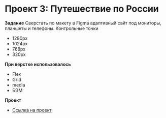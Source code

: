 # Проект 3: Путешествие по России

**Задание**
Сверстать по макету в Figma адаптивный сайт под мониторы, планшеты и телефоны.
Контрольные точки
* 1280px
* 1024px
* 768px
* 320px

**При верстке использовалось**
* Flex
* Grid
* media
* БЭМ

**Проект**
* [Ссылка на проект](https://nirlog.github.io/russian-travel/)
